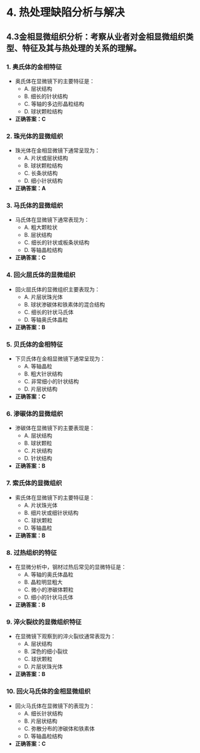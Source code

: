 # 4. **热处理缺陷分析与解决**
## 4.3**金相显微组织分析**：考察从业者对金相显微组织类型、特征及其与热处理的关系的理解。
### 1. **奥氏体的金相特征**
   - 奥氏体在显微镜下的主要特征是：
     - A. 层状结构
     - B. 细长的针状结构
     - C. 等轴的多边形晶粒结构
     - D. 球状颗粒结构
   - **正确答案：C**

### 2. **珠光体的显微组织**
   - 珠光体在金相显微镜下通常呈现为：
     - A. 片状或层状结构
     - B. 球状颗粒结构
     - C. 长条状结构
     - D. 细小针状结构
   - **正确答案：A**

### 3. **马氏体的显微组织**
   - 马氏体在显微镜下通常表现为：
     - A. 粗大颗粒状
     - B. 层状结构
     - C. 细长的针状或板条状结构
     - D. 等轴晶粒结构
   - **正确答案：C**

### 4. **回火屈氏体的显微组织**
   - 回火屈氏体的显微组织主要表现为：
     - A. 片层状珠光体
     - B. 球状渗碳体和铁素体的混合结构
     - C. 细长的针状马氏体
     - D. 等轴奥氏体晶粒
   - **正确答案：B**

### 5. **贝氏体的金相特征**
   - 下贝氏体在金相显微镜下通常呈现为：
     - A. 等轴晶粒
     - B. 粗大针状结构
     - C. 非常细小的针状结构
     - D. 片层状结构
   - **正确答案：C**

### 6. **渗碳体的显微组织**
   - 渗碳体在显微镜下的主要表现是：
     - A. 层状结构
     - B. 球状颗粒
     - C. 片状结构
     - D. 针状结构
   - **正确答案：B**

### 7. **索氏体的显微组织**
   - 索氏体在显微镜下的主要特征是：
     - A. 片状珠光体
     - B. 细片状或细针状结构
     - C. 球状颗粒
     - D. 等轴晶粒
   - **正确答案：B**

### 8. **过热组织的特征**
   - 在显微分析中，钢材过热后常见的显微特征是：
     - A. 等轴的奥氏体晶粒
     - B. 晶粒明显粗大
     - C. 微小的渗碳体颗粒
     - D. 细小的针状马氏体
   - **正确答案：B**

### 9. **淬火裂纹的显微组织特征**
   - 在显微镜下观察到的淬火裂纹通常表现为：
     - A. 层状结构
     - B. 深色的细小裂纹
     - C. 球状颗粒
     - D. 片层状珠光体
   - **正确答案：B**

### 10. **回火马氏体的金相显微组织**
   - 回火马氏体在显微镜下的表现为：
     - A. 细长针状结构
     - B. 片层状结构
     - C. 弥散分布的渗碳体和铁素体
     - D. 等轴晶粒结构
   - **正确答案：C**
